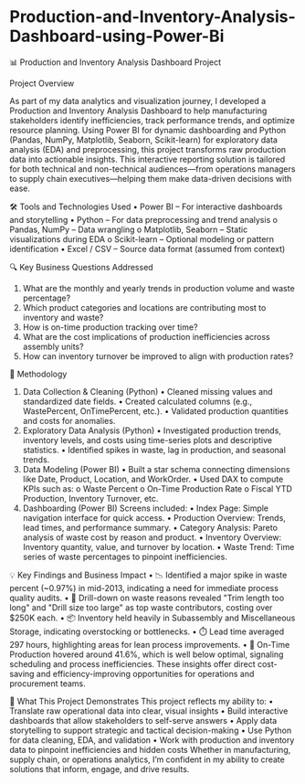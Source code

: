 # Production-and-Inventory-Analysis-Dashboard-using-Power-Bi
📊 Production and Inventory Analysis Dashboard Project

Project Overview

As part of my data analytics and visualization journey, I developed a Production and Inventory Analysis Dashboard to help manufacturing stakeholders identify inefficiencies, track performance trends, and optimize resource planning. Using Power BI for dynamic dashboarding and Python (Pandas, NumPy, Matplotlib, Seaborn, Scikit-learn) for exploratory data analysis (EDA) and preprocessing, this project transforms raw production data into actionable insights.
This interactive reporting solution is tailored for both technical and non-technical audiences—from operations managers to supply chain executives—helping them make data-driven decisions with ease.

🛠️ Tools and Technologies Used
•	Power BI – For interactive dashboards and storytelling
•	Python – For data preprocessing and trend analysis
o	Pandas, NumPy – Data wrangling
o	Matplotlib, Seaborn – Static visualizations during EDA
o	Scikit-learn – Optional modeling or pattern identification
•	Excel / CSV – Source data format (assumed from context)

🔍 Key Business Questions Addressed
1.	What are the monthly and yearly trends in production volume and waste percentage?
2.	Which product categories and locations are contributing most to inventory and waste?
3.	How is on-time production tracking over time?
4.	What are the cost implications of production inefficiencies across assembly units?
5.	How can inventory turnover be improved to align with production rates?

🔄 Methodology
1. Data Collection & Cleaning (Python)
•	Cleaned missing values and standardized date fields.
•	Created calculated columns (e.g., WastePercent, OnTimePercent, etc.).
•	Validated production quantities and costs for anomalies.
2. Exploratory Data Analysis (Python)
•	Investigated production trends, inventory levels, and costs using time-series plots and descriptive statistics.
•	Identified spikes in waste, lag in production, and seasonal trends.
3. Data Modeling (Power BI)
•	Built a star schema connecting dimensions like Date, Product, Location, and WorkOrder.
•	Used DAX to compute KPIs such as:
o	Waste Percent
o	On-Time Production Rate
o	Fiscal YTD Production, Inventory Turnover, etc.
4. Dashboarding (Power BI)
Screens included:
•	Index Page: Simple navigation interface for quick access.
•	Production Overview: Trends, lead times, and performance summary.
•	Category Analysis: Pareto analysis of waste cost by reason and product.
•	Inventory Overview: Inventory quantity, value, and turnover by location.
•	Waste Trend: Time series of waste percentages to pinpoint inefficiencies.

💡 Key Findings and Business Impact
•	📉 Identified a major spike in waste percent (~0.97%) in mid-2013, indicating a need for immediate process quality audits.
•	🧾 Drill-down on waste reasons revealed "Trim length too long" and "Drill size too large" as top waste contributors, costing over $250K each.
•	📦 Inventory held heavily in Subassembly and Miscellaneous Storage, indicating overstocking or bottlenecks.
•	⏱️ Lead time averaged 297 hours, highlighting areas for lean process improvements.
•	🎯 On-Time Production hovered around 41.6%, which is well below optimal, signaling scheduling and process inefficiencies.
These insights offer direct cost-saving and efficiency-improving opportunities for operations and procurement teams.

📌 What This Project Demonstrates
This project reflects my ability to:
•	Translate raw operational data into clear, visual insights
•	Build interactive dashboards that allow stakeholders to self-serve answers
•	Apply data storytelling to support strategic and tactical decision-making
•	Use Python for data cleaning, EDA, and validation
•	Work with production and inventory data to pinpoint inefficiencies and hidden costs
Whether in manufacturing, supply chain, or operations analytics, I’m confident in my ability to create solutions that inform, engage, and drive results.

